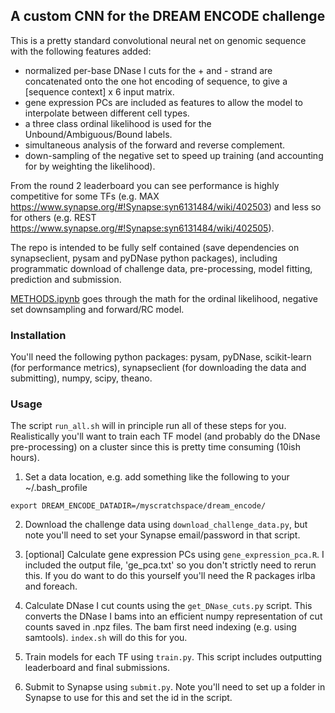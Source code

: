 ## A custom CNN for the DREAM ENCODE challenge

This is a pretty standard convolutional neural net on genomic sequence with the following features added:
* normalized per-base DNase I cuts for the + and - strand are concatenated onto the one hot encoding of sequence, to give a [sequence context] x 6 input matrix.
* gene expression PCs are included as features to allow the model to interpolate between different cell types.
* a three class ordinal likelihood is used for the Unbound/Ambiguous/Bound labels.
* simultaneous analysis of the forward and reverse complement.
* down-sampling of the negative set to speed up training (and accounting for by weighting the likelihood). 

From the round 2 leaderboard you can see performance is highly competitive for some TFs (e.g. MAX https://www.synapse.org/#!Synapse:syn6131484/wiki/402503) and less so for others (e.g. REST https://www.synapse.org/#!Synapse:syn6131484/wiki/402505).

The repo is intended to be fully self contained (save dependencies on synapseclient, pysam and pyDNase python packages), including programmatic download of challenge data, pre-processing, model fitting, prediction and submission.

[METHODS.ipynb](METHODS.ipynb) goes through the math for the ordinal likelihood, negative set downsampling and forward/RC model. 

### Installation

You'll need the following python packages: pysam, pyDNase, scikit-learn (for performance metrics), synapseclient (for downloading the data and submitting), numpy, scipy, theano. 

### Usage

The script `run_all.sh` will in principle run all of these steps for you. Realistically you'll want to train each TF model (and probably do the DNase pre-processing) on a cluster since this is pretty time consuming (10ish hours). 

1. Set a data location, e.g. add something like the following to your ~/.bash_profile
```
export DREAM_ENCODE_DATADIR=/myscratchspace/dream_encode/
```

2. Download the challenge data using `download_challenge_data.py`, but note you'll need to set your Synapse email/password in that script.

3. [optional] Calculate gene expression PCs using `gene_expression_pca.R`. I included the output file, 'ge_pca.txt' so you don't strictly need to rerun this. If you do want to do this yourself you'll need the R packages irlba and foreach.

4. Calculate DNase I cut counts using the `get_DNase_cuts.py` script. This converts the DNase I bams into an efficient numpy representation of cut counts saved in .npz files. The bam first need indexing (e.g. using samtools). `index.sh` will do this for you. 

5. Train models for each TF using `train.py`. This script includes outputting leaderboard and final submissions.

6. Submit to Synapse using `submit.py`. Note you'll need to set up a folder in Synapse to use for this and set the id in the script. 